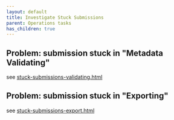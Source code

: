 ```yaml
---
layout: default
title: Investigate Stuck Submissions
parent: Operations tasks
has_children: true
---
```


## Problem: submission stuck in "Metadata Validating"
see [stuck-submissions-validating.html](stuck-submissions-validation.html)

## Problem: submission stuck in "Exporting"
see [stuck-submissions-export.html](stuck-submissions-export.html)
